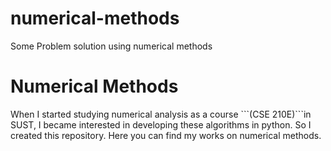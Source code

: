 # numerical-methods
Some Problem solution using numerical methods

<h1> Numerical Methods </h1>
When I started studying numerical analysis as a course ```(CSE 210E)```in SUST, I became interested in developing these algorithms in python. So I created this repository. Here you can find my works on numerical methods.
